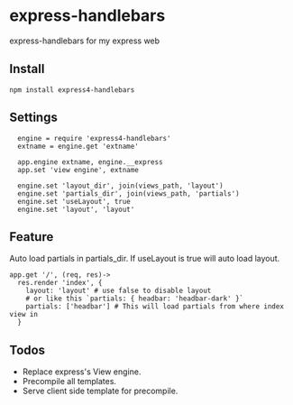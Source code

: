 express-handlebars
==================

express-handlebars for my express web

## Install
```
npm install express4-handlebars
```

## Settings
```
  engine = require 'express4-handlebars'
  extname = engine.get 'extname'

  app.engine extname, engine.__express
  app.set 'view engine', extname

  engine.set 'layout_dir', join(views_path, 'layout')
  engine.set 'partials_dir', join(views_path, 'partials')
  engine.set 'useLayout', true
  engine.set 'layout', 'layout'

```

## Feature
Auto load partials in partials_dir.
If useLayout is true will auto load layout.
```
app.get '/', (req, res)->
  res.render 'index', {
    layout: 'layout' # use false to disable layout
    # or like this `partials: { headbar: 'headbar-dark' }`
    partials: ['headbar'] # This will load partials from where index view in
  }
```

## Todos
- Replace express's View engine.
- Precompile all templates.
- Serve client side template for precompile.
